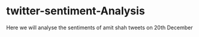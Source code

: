 # twitter-sentiment-Analysis
Here we will analyse the sentiments of amit shah tweets on 20th December

